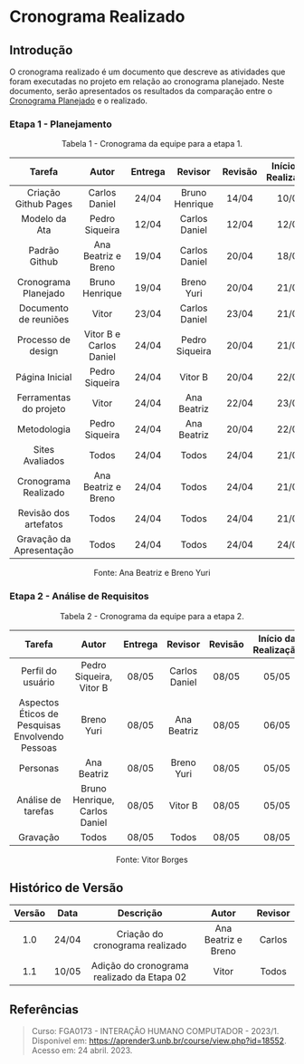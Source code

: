 # Cronograma Realizado

## Introdução

O cronograma realizado é um documento que descreve as atividades que foram executadas no projeto em relação ao cronograma planejado. Neste documento, serão apresentados os resultados da comparação entre o [Cronograma Planejado](cronograma.md) e o realizado.

### Etapa 1 - Planejamento

<figcaption align="center">Tabela 1 - Cronograma da equipe para a etapa 1.</figcaption>

|         Tarefa         |     Autor      | Entrega |    Revisor     | Revisão | Início da Realização | Fim da Realização |
|:----------------------:|:--------------:|:-------:|:--------------:|:-------:|:--------------------:|:-----------------:|
|  Criação Github Pages  | Carlos Daniel  |  24/04  | Bruno Henrique |  14/04  |        10/04         |       14/04       |
|     Modelo da Ata     | Pedro Siqueira |  12/04  |    Carlos Daniel     |  12/04  |        12/04         |       14/04       |
|     Padrão Github     | Ana Beatriz e Breno |  19/04  |    Carlos Daniel     |  20/04  |        18/04         |       19/04       |
|       Cronograma Planejado      | Bruno Henrique |  19/04  |   Breno Yuri   |  20/04  |        21/04         |       23/04       |
| Documento de reuniões |   Vitor   |  23/04  |  Carlos Daniel   |  23/04  |        21/04         |       23/04       |
|   Processo de design   |    Vitor B  e  Carlos Daniel  |  24/04  | Pedro Siqueira |  20/04  |        21/04         |       23/04       |
|     Página Inicial     | Pedro Siqueira |  24/04  |    Vitor B     |  20/04  |        22/04         |       23/04       |
| Ferramentas do projeto |   Vitor   |  24/04  |  Ana Beatriz   |  22/04  |        23/04         |       23/04       |
|     Metodologia     | Pedro Siqueira |  24/04  |    Ana Beatriz     |  20/04  |        22/04         |       24/04       |
|     Sites Avaliados     | Todos |  24/04  |    Todos     |  24/04  |        21/04         |       24/04       |
|     Cronograma Realizado     | Ana Beatriz e Breno |  24/04  |    Todos     |  24/04  |        21/04         |       24/04       |
|     Revisão dos artefatos    | Todos |  24/04  |    Todos     |  24/04  |        21/04         |       24/04       |
|     Gravação da Apresentação    | Todos |  24/04  |    Todos     |  24/04  |        24/04         |       24/04       |

<figcaption align="center">Fonte: Ana Beatriz e Breno Yuri</figcaption>

### Etapa 2 - Análise de Requisitos

<figcaption align="center">Tabela 2 - Cronograma da equipe para a etapa 2.</figcaption>

|                     Tarefa                      |             Autor             | Entrega |    Revisor    | Revisão | Início da Realização | Fim da Realização |
|:-----------------------------------------------:|:-----------------------------:|:-------:|:-------------:|:-------:|:--------------------:|:-----------------:|
|                Perfil do usuário                |    Pedro Siqueira, Vitor B    |  08/05  | Carlos Daniel |  08/05  |        05/05         |       08/05       |
| Aspectos Éticos de Pesquisas Envolvendo Pessoas |          Breno Yuri           |  08/05  |  Ana Beatriz  |  08/05  |        06/05         |       08/05       |
|                    Personas                     |          Ana Beatriz          |  08/05  |  Breno Yuri   |  08/05  |        05/05         |       08/05       |
|               Análise de tarefas                | Bruno Henrique, Carlos Daniel |  08/05  |    Vitor B    |  08/05  |        05/05         |       08/05       |
|        Gravação                                 |  Todos                        |  08/05  | Todos         |  08/05  |        08/05         |       08/05       |

<figcaption align="center">Fonte: Vitor Borges</figcaption>

## Histórico de Versão

| Versão | Data  |            Descrição              |     Autor      |    Revisor    |
|:------:|:-----:|:---------------------------------:|:--------------:|:-------------:|
|  1.0   | 24/04 | Criação do cronograma realizado | Ana Beatriz e Breno   |        Carlos       |
| 1.1   | 10/05 | Adição do cronograma realizado da Etapa 02 | Vitor | Todos

## Referências

> Curso: FGA0173 - INTERAÇÃO HUMANO COMPUTADOR - 2023/1. Disponível em: <https://aprender3.unb.br/course/view.php?id=18552>. Acesso em: 24 abril. 2023.
